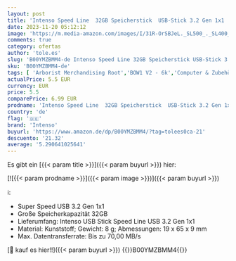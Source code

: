 ```yaml
---
layout: post
title: 'Intenso Speed Line  32GB Speicherstick  USB-Stick 3.2 Gen 1x1  schwarz'
date: 2023-11-20 05:12:12
image: 'https://m.media-amazon.com/images/I/31R-OrSBJeL._SL500_._SL400_.jpg'
comments: true
category: ofertas
author: 'tole.es'
slug: 'B00YMZBMM4-de Intenso Speed Line 32GB Speicherstick USB-Stick 3.2 Gen...'
sku: 'B00YMZBMM4-de'
tags: [ 'Arborist Merchandising Root','BOW1 V2 - 6k','Computer & Zubehör','Datenspeicher','Externe Datenspeicher','Homeoffice-Lösungen','IT-Zubehör','Mengenrabatte auf ausgewählte Produkte','Self Service','Special Features Stores','Stores','USB-Sticks','e26659c6-d1cd-45cb-800b-2f9b432b8572_0','e26659c6-d1cd-45cb-800b-2f9b432b8572_4401','e26659c6-d1cd-45cb-800b-2f9b432b8572_8801','e26659c6-d1cd-45cb-800b-2f9b432b8572_9901','intenso','🇩🇪', ]
actualPrice: 5.5 EUR
currency: EUR
price: 5.5
comparePrice: 6.99 EUR
prodname: 'Intenso Speed Line  32GB Speicherstick  USB-Stick 3.2 Gen 1x1  schwarz'
country: 'de'
flag: '🇩🇪'
brand: 'Intenso'
buyurl: 'https://www.amazon.de/dp/B00YMZBMM4/?tag=tolees0ca-21'
descuento: '21.32'
average: '5.290641025641'
---
```


Es gibt ein [{{< param title >}}]({{< param buyurl >}}) hier:

[![{{< param prodname >}}]({{< param image >}})]({{< param buyurl >}})

ℹ️:

- Super Speed USB 3.2 Gen 1x1
- Große Speicherkapazität 32GB
- Lieferumfang: Intenso USB Stick Speed Line USB 3.2 Gen 1x1
- Material: Kunststoff; Gewicht: 8 g; Abmessungen: 19 x 65 x 9 mm
- Max. Datentransferrate: Bis zu 70,00 MB/s

[🛒 kauf es hier!!]({{< param buyurl >}})
{{<world>}}B00YMZBMM4{{</world>}}
